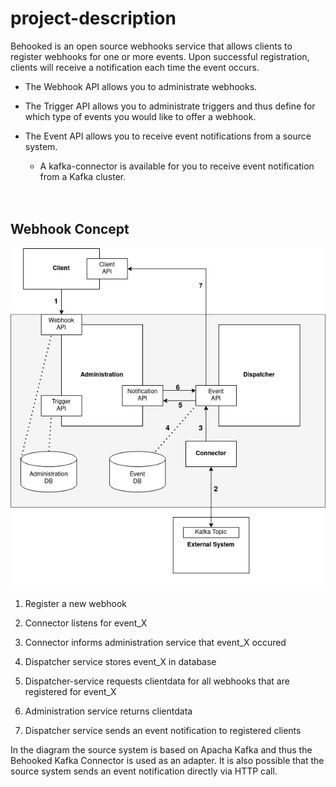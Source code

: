 # project-description
Behooked is an open source webhooks service that allows clients to register webhooks for one or more events. Upon successful registration, clients will receive a notification each time the event occurs. 

- The Webhook API allows you to administrate webhooks. 

- The Trigger API allows you to administrate triggers and thus define for which type of events you would like to offer a webhook.

- The Event API allows you to receive event notifications from a source system.

  - A kafka-connector is available for you to receive event notification from a Kafka cluster.
  
  <br>
  <br>
## Webhook Concept

  <img src="/sw_engl.jpg" alt="sw_engl" title="Behooked's Software Architecture">
  
  
1. Register a new webhook

2. Connector listens for event_X

3. Connector informs administration service that event_X occured

4. Dispatcher service stores event_X in database 

5. Dispatcher-service requests clientdata for all webhooks that are registered for event_X

6. Administration service returns clientdata

7. Dispatcher service sends an event notification to registered clients

In the diagram the source system is based on Apacha Kafka and thus the Behooked Kafka Connector is used as an adapter. It is also possible that the source system sends an event notification directly via HTTP call.



